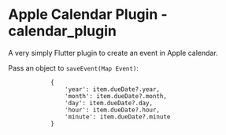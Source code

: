 # Apple Calendar Plugin - calendar_plugin

A very simply Flutter plugin to create an event in Apple calendar.

Pass an object to `saveEvent(Map Event)`:

```
            {
                'year': item.dueDate?.year,
                'month': item.dueDate?.month,
                'day': item.dueDate?.day,
                'hour': item.dueDate?.hour,
                'minute': item.dueDate?.minute
            }
```
